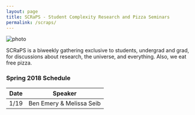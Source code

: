 ```yaml
---
layout: page
title: SCRaPS - Student Complexity Research and Pizza Seminars
permalink: /scraps/
---
```


![photo](https://pbs.twimg.com/profile_banners/1931116441/1503791348/1500x500)

SCRaPS is a biweekly gathering exclusive to students, undergrad and grad, for discussions about research, the universe, and everything. Also, we eat free pizza. 

### Spring 2018 Schedule

| Date | Speaker |
| --- | --- |
| 1/19 | Ben Emery & Melissa Seib |

<!---
### Fall 2017 Presenters
We'll be holding SCRaPS every other Wednesday, starting on the 11th of September. Info on presentations will appear here.
### 11-08-2017 Sean Beaulieu
![photo](http://uvm.edu/~bfemery/evilstarfish.jpg)
"Despite​ ​their​ ​recent​ ​success,​ ​the​ ​systems​ ​that​ ​populate​ ​the​ ​machine​ ​learning​ ​literature​ ​remain 
brittle,​ ​fragile​ ​creatures.​ ​In​ ​highly​ ​sterilized​ ​environments​ ​they’ve​ ​proven​ ​remarkably​ ​proficient, 
and—like​ ​many​ ​optimized​ ​systems,​ ​ranging​ ​from​ ​calculators​ ​to​ ​airplanes—occasionally​ ​dwarf​ ​the 
abilities​ ​of​ ​humans,​ ​but​ ​fail​ ​catastrophically​ ​when​ ​exposed​ ​to​ ​problems​ ​and​ ​environments​ ​not​ ​seen 
during​ ​training.​ ​Further​ ​training​ ​can​ ​rectify​ ​this,​ ​but​ ​will​ ​invariably​ ​replace​ ​or​ ​degrade​ ​previously 
obtained​ ​knowledge​ ​unless​ ​the​ ​system​ ​is​ ​carefully​ ​engineered​ ​to​ ​preserve​ ​certain​ ​functions.​ ​This 
requires​ ​explicitly​ ​identifying​ ​the​ ​features​ ​that​ ​are​ ​most​ ​important​ ​for​ ​high​ ​performance​ ​on​ ​one​ ​task 
and​ ​protecting​ ​them​ ​from​ ​degradation​ ​while​ ​training​ ​for​ ​another.​ ​The​ ​model​ ​I​ ​propose​ ​is​ ​one​ ​in 
which​ ​these​ ​salient​ ​features​ ​are​ ​discovered​ ​by​ ​evolutionary​ ​selection​ ​and​ ​Bayesian​ ​inference,​ ​and 
culturally​ ​transmitted​ ​between​ ​populations​ ​of​ ​specialists​ ​by​ ​an​ ​evolved​ l​ ingua​ ​franca​ ​such​ ​that​ ​they 
can​ ​be​ ​woven​ ​together​ ​to​ ​produce​ ​multi-tasking,​ ​generalist​ ​agents."
### 10-25-2017 Ada Morse
![photo](http://uvm.edu/~bfemery/newtruncdodec3.jpg)
"Self-assembling DNA nanostructures can solve complex computational problems and have the potential for revolutionary biomedical applications. They also generate hard combinatorial and topological problems requiring new mathematical theories to solve. This talk  will focus on DNA origami and new theories of knots in graphs arising from, and applied to, the origami design of self-assembling nanostructures."
### 10-11-2017 Andy Klem
![photo](http://www.uvm.edu/~tesla/wp-content/uploads/2017/03/logo-1.png)
"Renewable energy generation is growing at an incredible rate, but is still held back by a cost-effective energy storage method. The Energy Systems Lab at UVM (TESLA UVM) is investigating the use of household appliances to store energy, improving the reliability and cost of renewable sources, such as wind and solar. This can pass on great benefits to electrical consumers (that's you!). Find out how at the next edition of SCRaPS!"
### 9-25-2017 Ben Emery - Mapping the Teletherms and Teletherm flickering
![photo](https://writelatex.s3.amazonaws.com/spgbygmmygsc/att/figures/FCUSMap.png?X-Amz-Expires=14400&X-Amz-Date=20170923T171428Z&X-Amz-Algorithm=AWS4-HMAC-SHA256&X-Amz-Credential=AKIAIO4ZDW5EBBQTHJKQ/20170923/us-east-1/s3/aws4_request&X-Amz-SignedHeaders=host&X-Amz-Signature=4002cb9b6d74dad0218aed142c283efe0f6db41a1a5fe671b396e7af812e970d)
Your very own SCRaPS director, Ben Emery, will be presenting his work, and likely reaching out to the crowd for help with where to proceed.
"The global climate has long been known to be a complex dynamical system, which despite decades of ongoing research, requires much further study for a complete understanding. We seek to further understand the dynamics of the global climate by examining the spatiotemporal behavior of what we call the Teletherms, the dates of the on-average hottest and coldest weather. By mapping a discontinuous jumping, or “flickering” behavior, we gain some insights about how the propensity for regime shifting is spatially distributed."
### 9-11-2017 Casey Brinkman - LITERALLY ALIENS
![photo](https://instagram.fbtv1-1.fna.fbcdn.net/t51.2885-15/e35/20393694_1584269158312023_6869180756883668992_n.jpg)
As a special kickoff for the semester, UVM graduate Casey Brinkman will be speaking about her work with SETI - the Search for Extra Terrestrial Intelligence.
"The Berkeley SETI Research Center (BSRC) is a research group within the UC Berkeley astronomy department, and work on the Breakthrough Listen project. At BSRC, we look for technosignatures of civilizations beyond Earth, primarily through the use of radio telescopes. In order to detect a signal, however, we must have a deep understanding of everything else producing radio emission, from RFI created on Earth to Pulsars and Fast Radio Bursts. My work at BSRC uses Pulsars as a calibration measure for the flux and polarization of our signals of interest that could potentially come from alien civilizations."
-->
